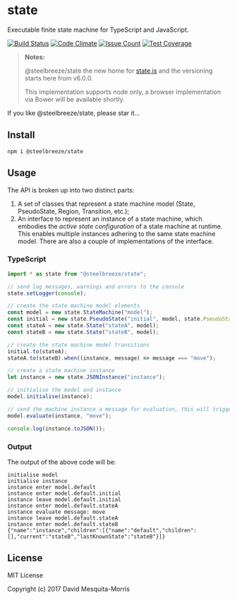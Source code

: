 # state
Executable finite state machine for TypeScript and JavaScript.

[![Build Status](https://travis-ci.org/steelbreeze/state.svg?branch=master)](https://travis-ci.org/steelbreeze/state)
[![Code Climate](https://codeclimate.com/github/steelbreeze/state/badges/gpa.svg)](https://codeclimate.com/github/steelbreeze/state)
[![Issue Count](https://codeclimate.com/github/steelbreeze/state/badges/issue_count.svg)](https://codeclimate.com/github/steelbreeze/state)
[![Test Coverage](https://codeclimate.com/github/steelbreeze/state/badges/coverage.svg)](https://codeclimate.com/github/steelbreeze/state/coverage)


> **Notes:**
>
>@steelbreeze/state the new home for [state.js](https://github.com/steelbreeze/state.js) and the versioning starts here from v6.0.0.
>
>This implementation supports node only, a browser implementation via Bower will be available shortly. 

If you like @steelbreeze/state, please star it...

## Install
```shell
npm i @steelbreeze/state
```

## Usage
The API is broken up into two distinct parts:
1. A set of classes that represent a state machine model (State, PseudoState, Region, Transition, etc.);
2. An interface to represent an instance of a state machine, which embodies the *active state configuration* of a state machine at runtime. This enables multiple instances adhering to the same state machine model. There are also a couple of implementations of the interface. 

### TypeScript
```typescript
import * as state from "@steelbreeze/state";

// send log messages, warnings and errors to the console
state.setLogger(console);

// create the state machine model elements
const model = new state.StateMachine("model");
const initial = new state.PseudoState("initial", model, state.PseudoStateKind.Initial);
const stateA = new state.State("stateA", model);
const stateB = new state.State("stateB", model);

// create the state machine model transitions
initial.to(stateA);
stateA.to(stateB).when((instance, message) => message === "move");

// create a state machine instance
let instance = new state.JSONInstance("instance");

// initialise the model and instance
model.initialise(instance);

// send the machine instance a message for evaluation, this will trigger the transition from stateA to stateB
model.evaluate(instance, "move");

console.log(instance.toJSON());
```
### Output
The output of the above code will be:
```shell
initialise model
initialise instance
instance enter model.default
instance enter model.default.initial
instance leave model.default.initial
instance enter model.default.stateA
instance evaluate message: move
instance leave model.default.stateA
instance enter model.default.stateB
{"name":"instance","children":[{"name":"default","children":[],"current":"stateB","lastKnownState":"stateB"}]}
```

## License
MIT License

Copyright (c) 2017 David Mesquita-Morris
